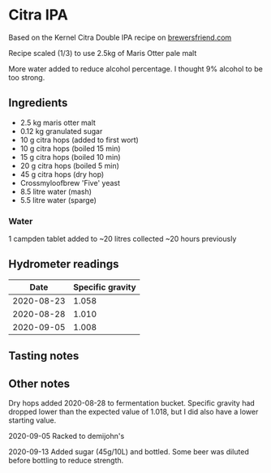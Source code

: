 # Citra IPA

Based on the Kernel Citra Double IPA recipe on [brewersfriend.com](https://www.brewersfriend.com/homebrew/recipe/view/295943/kernel-citra-double-ipa)

Recipe scaled (1/3) to use 2.5kg of Maris Otter pale malt

More water added to reduce alcohol percentage. I thought 9% alcohol to be too strong.

## Ingredients

* 2.5 kg maris otter malt
* 0.12 kg granulated sugar
* 10 g citra hops (added to first wort)
* 10 g citra hops (boiled 15 min)
* 15 g citra hops (boiled 10 min)
* 20 g citra hops (boiled 5 min)
* 45 g citra hops (dry hop)
* Crossmyloofbrew 'Five' yeast
* 8.5 litre water (mash)
* 5.5 litre water (sparge)

### Water

1 campden tablet added to ~20 litres collected ~20 hours previously

## Hydrometer readings

| Date       | Specific gravity |
| ---------- | ---------------- |
| 2020-08-23 | 1.058            |
| 2020-08-28 | 1.010            |
| 2020-09-05 | 1.008            |

## Tasting notes

## Other notes

Dry hops added 2020-08-28 to fermentation bucket. Specific gravity had dropped lower than the expected value of 1.018,
but I did also have a lower starting value.

2020-09-05 Racked to demijohn's 

2020-09-13 Added sugar (45g/10L) and bottled. Some beer was diluted before bottling to reduce strength. 
